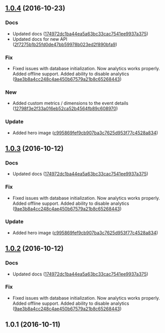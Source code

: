 <a name="1.0.4"></a>
## [1.0.4](https://github.com/advanced-rest-client/app-analytics/compare/1.0.1...v1.0.4) (2016-10-23)


### Docs

* Updated docs ([174972dc1ba44ea5a63bc33cac7541ee9937a375](https://github.com/advanced-rest-client/app-analytics/commit/174972dc1ba44ea5a63bc33cac7541ee9937a375))
* Updated docs for new API ([2f7275b1b25fd0de47bb59978b023ed2f890bfa9](https://github.com/advanced-rest-client/app-analytics/commit/2f7275b1b25fd0de47bb59978b023ed2f890bfa9))

### Fix

* Fixed issues with database initialization. Now analytics works properly. Added offline support. Added ability to disable analytics ([9ae3b8a4cc248c4ae450b67579a21b8c65268443](https://github.com/advanced-rest-client/app-analytics/commit/9ae3b8a4cc248c4ae450b67579a21b8c65268443))

### New

* Added custom metrics / dimensions to the event details ([12798f3e2f33a016eb52ca52b4564fb89c608970](https://github.com/advanced-rest-client/app-analytics/commit/12798f3e2f33a016eb52ca52b4564fb89c608970))

### Update

* Added hero image ([c995869fef9cb907ba3c7625d953f77c4528a834](https://github.com/advanced-rest-client/app-analytics/commit/c995869fef9cb907ba3c7625d953f77c4528a834))



<a name="1.0.3"></a>
## [1.0.3](https://github.com/advanced-rest-client/app-analytics/compare/1.0.1...v1.0.3) (2016-10-12)


### Docs

* Updated docs ([174972dc1ba44ea5a63bc33cac7541ee9937a375](https://github.com/advanced-rest-client/app-analytics/commit/174972dc1ba44ea5a63bc33cac7541ee9937a375))

### Fix

* Fixed issues with database initialization. Now analytics works properly. Added offline support. Added ability to disable analytics ([9ae3b8a4cc248c4ae450b67579a21b8c65268443](https://github.com/advanced-rest-client/app-analytics/commit/9ae3b8a4cc248c4ae450b67579a21b8c65268443))

### Update

* Added hero image ([c995869fef9cb907ba3c7625d953f77c4528a834](https://github.com/advanced-rest-client/app-analytics/commit/c995869fef9cb907ba3c7625d953f77c4528a834))



<a name="1.0.2"></a>
## [1.0.2](https://github.com/advanced-rest-client/app-analytics/compare/1.0.1...v1.0.2) (2016-10-12)


### Docs

* Updated docs ([174972dc1ba44ea5a63bc33cac7541ee9937a375](https://github.com/advanced-rest-client/app-analytics/commit/174972dc1ba44ea5a63bc33cac7541ee9937a375))

### Fix

* Fixed issues with database initialization. Now analytics works properly. Added offline support. Added ability to disable analytics ([9ae3b8a4cc248c4ae450b67579a21b8c65268443](https://github.com/advanced-rest-client/app-analytics/commit/9ae3b8a4cc248c4ae450b67579a21b8c65268443))



<a name="1.0.1"></a>
## 1.0.1 (2016-10-11)




